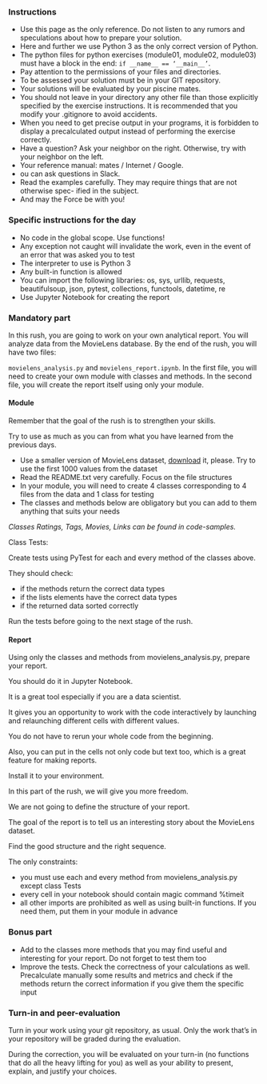 ### Instructions

* Use this page as the only reference. Do not listen to any rumors and speculations
about how to prepare your solution.
* Here and further we use Python 3 as the only correct version of Python.
* The python files for python exercises (module01, module02, module03) must have
a block in the end: ```if __name__ == ‘__main__’```.
* Pay attention to the permissions of your files and directories.
* To be assessed your solution must be in your GIT repository.
* Your solutions will be evaluated by your piscine mates.
* You should not leave in your directory any other file than those explicitly specified
by the exercise instructions. It is recommended that you modify your .gitignore to
avoid accidents.
* When you need to get precise output in your programs, it is forbidden to display a
precalculated output instead of performing the exercise correctly.
* Have a question? Ask your neighbor on the right. Otherwise, try with your neighbor
on the left.
* Your reference manual: mates / Internet / Google.
* ou can ask questions in Slack.
* Read the examples carefully. They may require things that are not otherwise spec-
ified in the subject.
* And may the Force be with you!

### Specific instructions for the day

* No code in the global scope. Use functions!
* Any exception not caught will invalidate the work, even in the event of an error
that was asked you to test
* The interpreter to use is Python 3
* Any built-in function is allowed
* You can import the following libraries: os, sys, urllib, requests, beautifulsoup, json,
pytest, collections, functools, datetime, re
* Use Jupyter Notebook for creating the report

### Mandatory part

In this rush, you are going to work on your own analytical report. You will
analyze data from the MovieLens database. By the end of the rush, you will
have two files:

```movielens_analysis.py``` and ```movielens_report.ipynb```. In the first file, you will
need to create your own module with classes and methods. In the second file,
you will create the report itself using only your module.

#### Module

Remember that the goal of the rush is to strengthen your skills.

Try to use as much as you can from what you have learned from the previous days.

* Use a smaller version of MovieLens dataset, [download](https://drive.google.com/file/d/1CwC887F6FMneXea2yCpDrlrf47Em664u/view?usp=sharing) it, please. Try to use the first 1000 values from the dataset
* Read the README.txt very carefully. Focus on the file structures
* In your module, you will need to create 4 classes corresponding to 4 files from the
data and 1 class for testing
* The classes and methods below are obligatory but you can add to them anything
that suits your needs 

*Classes Ratings, Tags, Movies, Links can be found in code-samples.*

Class Tests:

Create tests using PyTest for each and every method of the classes above.

They should check:

* if the methods return the correct data types
* if the lists elements have the correct data types
* if the returned data sorted correctly

Run the tests before going to the next stage of the rush.

#### Report

Using only the classes and methods from movielens_analysis.py,
prepare your report.

You should do it in Jupyter Notebook.

It is a great tool especially if you are a data scientist.

It gives you an opportunity to work with the code interactively
by launching and relaunching different cells with different values.

You do not have to rerun your whole code from the beginning.

Also, you can put in the cells not only code but text too,
which is a great feature for making reports.

Install it to your environment.


In this part of the rush, we will give you more freedom.

We are not going to define the structure of your report.

The goal of the report is to tell us an interesting story
about the MovieLens dataset.

Find the good structure and the right sequence.

The only constraints:

* you must use each and every method from movielens_analysis.py except class Tests
* every cell in your notebook should contain magic command %timeit
* all other imports are prohibited as well as using built-in functions. If you need
them, put them in your module in advance

### Bonus part

* Add to the classes more methods that you may find useful and interesting for your
report. Do not forget to test them too
* Improve the tests. Check the correctness of your calculations as well. Precalculate
manually some results and metrics and check if the methods return the correct
information if you give them the specific input

### Turn-in and peer-evaluation

Turn in your work using your git repository, as usual. Only the work that’s
in your repository will be graded during the evaluation.

During the correction, you will be evaluated on your turn-in (no functions
that do all the heavy lifting for you) as well as your ability to present,
explain, and justify your choices.

